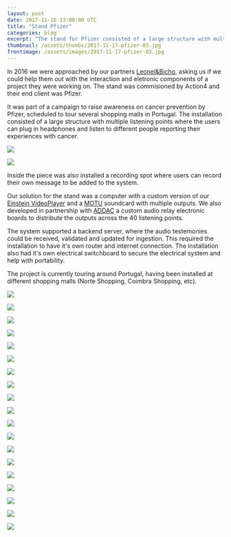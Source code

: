 ```yaml
---
layout: post
date: 2017-11-16 13:00:00 UTC
title: "Stand Pfizer"
categories: blog
excerpt: "The stand for Pfizer consisted of a large structure with multiple listening points where the users can plug headphones and listen to different people talking about their experiences with cancer."
thumbnail: /assets/thumbs/2017-11-17-pfizer-03.jpg
frontimage: /assets/images/2017-11-17-pfizer-03.jpg
---
```


In 2016 we were approached by our partners [Leonel&Bicho][1], asking us if we could help them out with the interaction and eletronic components of a project they were working on. The stand was commisioned by Action4 and their end client was Pfizer.

It was part of a campaign to raise awareness on cancer prevention by Pfizer, scheduled to tour several shopping malls in Portugal. The installation consisted of a large structure with multiple listening points where the users can plug in headphones and listen to different people reporting their experiences with cancer. 

![](/assets/images/2017-11-17-pfizer-03.jpg)

![](/assets/images/2017-11-17-pfizer-05.jpg)

Inside the piece was also installed a recording spot where users can record their own message to be added to the system.

Our solution for the stand was a computer with a custom version of our [Einstein VideoPlayer][2] and a [MOTU][4] soundcard with multiple outputs. We also developed in partnership with [ADDAC][3] a custom audio relay electronic boards to distribute the outputs across the 40 listening points.

The system supported a backend server, where the audio testemonies could be received, validated and updated for ingestion. This required the installation to have it's own router and internet connection. The installation also had it's own electrical switchboard to secure the electrical system and help with portability.

The project is currently touring around Portugal, having been installed at different shopping malls (Norte Shopping, Coimbra Shopping, etc).

![](/assets/images/2017-11-17-pfizer-07.jpg)

![](/assets/images/2017-11-17-pfizer-08.jpg)

![](/assets/images/2017-11-17-pfizer-09.jpg)

![](/assets/images/2017-11-17-pfizer-10.jpg)

![](/assets/images/2017-11-17-pfizer-11.jpg)

![](/assets/images/2017-11-17-pfizer-12.jpg)

![](/assets/images/2017-11-17-pfizer-13.jpg)

![](/assets/images/2017-11-17-pfizer-14.jpg)

![](/assets/images/2017-11-17-pfizer-15.jpg)

![](/assets/images/2017-11-17-pfizer-16.jpg)

![](/assets/images/2017-11-17-pfizer-17.jpg)

![](/assets/images/2017-11-17-pfizer-18.jpg)

![](/assets/images/2017-11-17-pfizer-19.jpg)

![](/assets/images/2017-11-17-pfizer-20.jpg)

![](/assets/images/2017-11-17-pfizer-21.jpg)

![](/assets/images/2017-11-17-pfizer-02.jpg)

![](/assets/images/2017-11-17-pfizer-04.jpg)

![](/assets/images/2017-11-17-pfizer-01.jpg)

![](/assets/images/2017-11-17-pfizer-06.jpg)

[1]: https://www.facebook.com/LeoneleBicho/
[2]: http://artica.cc/products/#einstein
[3]: http://www.addacsystem.com/
[4]: http://www.motu.com/
